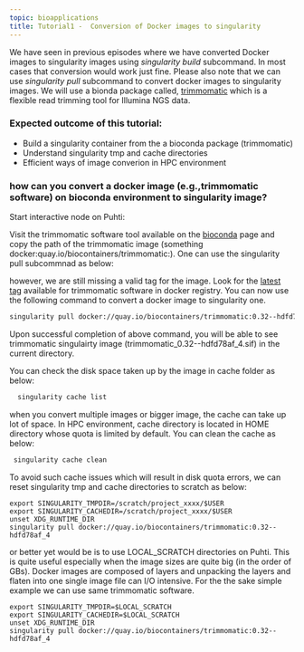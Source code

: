 ```yaml
---
topic: bioapplications
title: Tutorial1 -  Conversion of Docker images to singularity
---
```


We have seen in previous episodes where we have converted Docker images to singularity images using *singularity build* subcommand. In most cases that conversion would work just fine. Please also note that we can use *singularity pull* subcommand to convert docker images to singularity images.  We will use a bionda package called, [trimmomatic](https://bioconda.github.io/recipes/trimmomatic/README.html) which is a flexible read trimming tool for Illumina NGS data. 

###  Expected outcome of this tutorial:
- Build a singularity container from the a bioconda package (trimmomatic)
- Understand singularity tmp and cache directories
- Efficient ways of image converion in HPC environment

### how can you convert a docker image (e.g.,trimmomatic software) on bioconda environment to singularity image?

Start interactive node on Puhti:

Visit the trimmomatic software tool available on the [bioconda](https://bioconda.github.io/recipes/trimmomatic/README.html) page and copy the path of the trimmomatic image (something docker:quay.io/biocontainers/trimmomatic:<tag>). One can use the singularity pull subcommnad as below:

however, we are still missing a valid tag for the image. Look for the [latest tag](https://quay.io/repository/biocontainers/trimmomatic?tab=tags) available for trimmomatic software in docker registry. You can now use the following command to convert a docker image to singularity one.

```bash
singularity pull docker://quay.io/biocontainers/trimmomatic:0.32--hdfd78af_4
```
Upon successful completion of above command, you will be able to see trimmomatic singulairty image (trimmomatic_0.32--hdfd78af_4.sif) in the current directory.

You can check the disk space taken up by the image in cache folder as below:
  
```bash  
  singularity cache list
```
when you convert multiple images or bigger image, the cache can take up lot of space. In HPC environment, cache directory is located in HOME directory whose quota is limited by default. You can clean the cache as below:
 ```bash
  singularity cache clean
 ```

To avoid such cache issues which will result in disk quota errors, we can reset singularity tmp and cache directories to scratch as below:
```  
export SINGULARITY_TMPDIR=/scratch/project_xxxx/$USER
export SINGULARITY_CACHEDIR=/scratch/project_xxxx/$USER
unset XDG_RUNTIME_DIR
singularity pull docker://quay.io/biocontainers/trimmomatic:0.32--hdfd78af_4
```
  
or better yet would be is to use LOCAL_SCRATCH directories on Puhti. This is quite useful especially when the image sizes are quite big (in the order of GBs). Docker images are composed of layers and unpacking the layers and flaten into one single image file can I/O intensive. For the the sake simple example we can use same trimmomatic software. 
```  
export SINGULARITY_TMPDIR=$LOCAL_SCRATCH
export SINGULARITY_CACHEDIR=$LOCAL_SCRATCH
unset XDG_RUNTIME_DIR
singularity pull docker://quay.io/biocontainers/trimmomatic:0.32--hdfd78af_4
```
